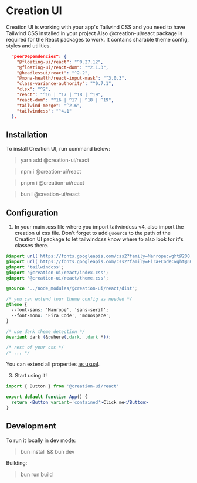 # Creation UI

Creation UI is working with your app's Tailwind CSS and you need to have Tailwind CSS installed in your project
Also @creation-ui/react package is required for the React packages to work. It contains sharable theme config, styles and utilities.

```json
  "peerDependencies": {
    "@floating-ui/react": "^0.27.12",
    "@floating-ui/react-dom": "^2.1.3",
    "@headlessui/react": "^2.2",
    "@mona-health/react-input-mask": "^3.0.3",
    "class-variance-authority": "^0.7.1",
    "clsx": "^2",
    "react": "^16 | ^17 | ^18 | ^19",
    "react-dom": "^16 | ^17 | ^18 | ^19",
    "tailwind-merge": "^2.6",
    "tailwindcss": "^4.1"
  },
```

## Installation

To install Creation UI, run command below:

> yarn add @creation-ui/react

> npm i @creation-ui/react

> pnpm i @creation-ui/react

> bun i @creation-ui/react

## Configuration

1. In your main .css file where you import tailwindcss v4, also import the creation ui css file.
   Don't forget to add `@source` to the path of the Creation UI package to let tailwindcss know where to also look for it's classes there.

```css copy
@import url('https://fonts.googleapis.com/css2?family=Manrope:wght@200..800&display=swap');
@import url('https://fonts.googleapis.com/css2?family=Fira+Code:wght@300..700&display=swap');
@import 'tailwindcss';
@import '@creation-ui/react/index.css';
@import '@creation-ui/react/theme.css';

@source "../node_modules/@creation-ui/react/dist";

/* you can extend tour theme config as needed */
@theme {
  --font-sans: 'Manrope', 'sans-serif';
  --font-mono: 'Fira Code', 'monospace';
}

/* use dark theme detection */
@variant dark (&:where(.dark, .dark *));

/* rest of your css */
/* ... */
```

You can extend all properties [as usual](https://tailwindcss.com/docs/configuration).

3. Start using it!

```jsx copy
import { Button } from '@creation-ui/react'

export default function App() {
  return <Button variant='contained'>Click me</Button>
}
```

## Development

To run it locally in dev mode:

> bun install && bun dev

Building:

> bun run build
